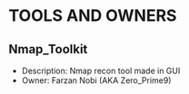 # TOOLS AND OWNERS

## Nmap_Toolkit

- Description: Nmap recon tool made in GUI
- Owner: Farzan Nobi (AKA Zero_Prime9)


